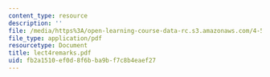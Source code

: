```yaml
---
content_type: resource
description: ''
file: /media/https%3A/open-learning-course-data-rc.s3.amazonaws.com/4-580-inquiry-into-computation-and-design-fall-2006/fb2a1510ef0d8f6bba9bf7c8b4eaef27_lect4remarks.pdf
file_type: application/pdf
resourcetype: Document
title: lect4remarks.pdf
uid: fb2a1510-ef0d-8f6b-ba9b-f7c8b4eaef27
---
```

